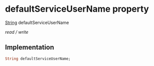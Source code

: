 


# defaultServiceUserName property






[String](https://api.flutter.dev/flutter/dart-core/String-class.html) defaultServiceUserName
  
_read / write_






## Implementation

```dart
String defaultServiceUserName;


```







